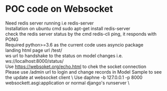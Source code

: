# POC code on Websocket
Need redis server running i.e redis-server\
Installation on ubuntu cmd sudo apt-get install redis-server\
check the redis server status by the cmd redis-cli ping, it responds with PONG\
Required python>=3.6 as the current code uses asyncio package\
landing html page url /test/ \
ws url to handshake to the status on model changes i.e. ws://localhost:8000/status/ \
Use https://websoket.org/echo.html to chek the socket connection \
Please use /admin url to login and change records in Model Sample to see the update at websocket client \ 
Use daphne -b 127.0.0.1 -p 8000 websockett.asgi:application or normal django's runserver \


